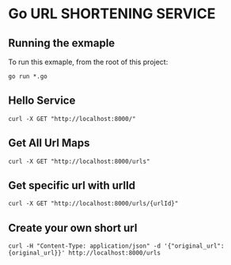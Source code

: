 # Go URL SHORTENING SERVICE

## Running the exmaple

To run this exmaple, from the root of this project:

```
go run *.go
```

## Hello Service

```
curl -X GET "http://localhost:8000/"
```

## Get All Url Maps

```
curl -X GET "http://localhost:8000/urls"
```

## Get specific url with urlId

```
curl -X GET "http://localhost:8000/urls/{urlId}"
```

## Create your own short url

```
curl -H "Content-Type: application/json" -d '{"original_url":{original_url}}' http://localhost:8000/urls
```

